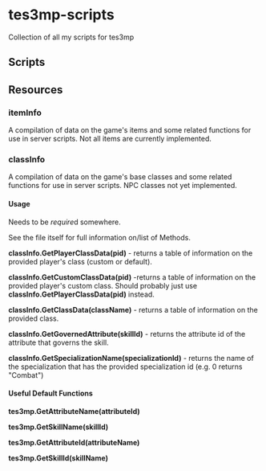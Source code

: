 # tes3mp-scripts
Collection of all my scripts for tes3mp
## Scripts

## Resources
### itemInfo
A compilation of data on the game's items and some related functions for use in server scripts. Not all items are currently implemented.

### classInfo
A compilation of data on the game's base classes and some related functions for use in server scripts. NPC classes not yet implemented.
#### Usage
Needs to be *require*d somewhere.

See the file itself for full information on/list of Methods.

**classInfo.GetPlayerClassData(pid)** - returns a table of information on the provided player's class (custom or default).

**classInfo.GetCustomClassData(pid)** -returns a table of information on the provided player's custom class. Should probably just use **classInfo.GetPlayerClassData(pid)** instead.

**classInfo.GetClassData(className)** - returns a table of information on the provided class.

**classInfo.GetGovernedAttribute(skillId)** - returns the attribute id of the attribute that governs the skill.

**classInfo.GetSpecializationName(specializationId)** - returns the name of the specialization that has the provided specialization id (e.g. 0 returns "Combat")

#### Useful Default Functions
**tes3mp.GetAttributeName(attributeId)**

**tes3mp.GetSkillName(skillId)**

**tes3mp.GetAttributeId(attributeName)**

**tes3mp.GetSkillId(skillName)**
